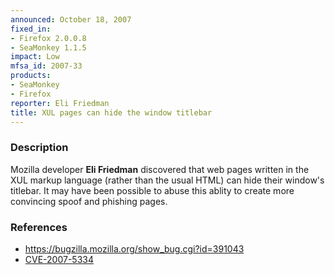 ```yaml
---
announced: October 18, 2007
fixed_in:
- Firefox 2.0.0.8
- SeaMonkey 1.1.5
impact: Low
mfsa_id: 2007-33
products:
- SeaMonkey
- Firefox
reporter: Eli Friedman
title: XUL pages can hide the window titlebar
---
```


<h3>Description</h3>

<p>Mozilla developer <strong>Eli Friedman</strong> discovered that web pages
written in the XUL markup language (rather than the usual HTML) can hide
their window's titlebar. It may have been possible to abuse this ablity
to create more convincing spoof and phishing pages.
</p>


<h3>References</h3>

<ul>
  <li><a href="https://bugzilla.mozilla.org/show_bug.cgi?id=391043">
       https://bugzilla.mozilla.org/show_bug.cgi?id=391043</a></li>

  <li><a class="ex-ref" href="http://cve.mitre.org/cgi-bin/cvename.cgi?name=CVE-2007-5334">
       CVE-2007-5334</a></li>

</ul>



